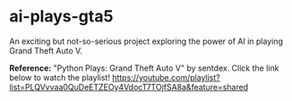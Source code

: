 # ai-plays-gta5

An exciting but not-so-serious project exploring the power of AI in playing Grand Theft Auto V.

**Reference:**
"Python Plays: Grand Theft Auto V" by sentdex. Click the link below to watch the playlist!
https://youtube.com/playlist?list=PLQVvvaa0QuDeETZEOy4VdocT7TOjfSA8a&feature=shared
